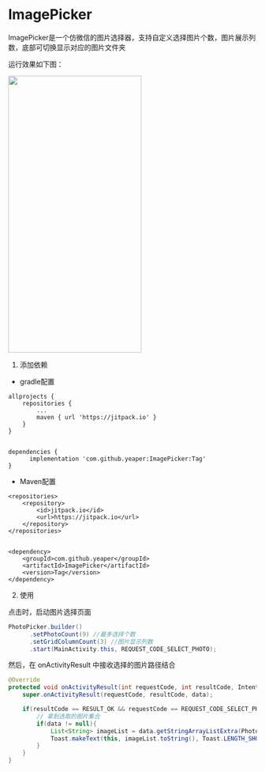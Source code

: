 # ImagePicker


ImagePicker是一个仿微信的图片选择器，支持自定义选择图片个数，图片展示列数，底部可切换显示对应的图片文件夹


运行效果如下图：

<img src="http://bmob-cdn-20165.b0.upaiyun.com/2018/12/26/490af765407f866e80759bbdbb92c616.png" width = "270" height = "560"/>

1. 添加依赖

- gradle配置

```
allprojects {
    repositories {
        ...
        maven { url 'https://jitpack.io' }
    }
}


dependencies {
	  implementation 'com.github.yeaper:ImagePicker:Tag'
}
```

- Maven配置

```
<repositories>
    <repository>
        <id>jitpack.io</id>
        <url>https://jitpack.io</url>
    </repository>
</repositories>


<dependency>
    <groupId>com.github.yeaper</groupId>
    <artifactId>ImagePicker</artifactId>
    <version>Tag</version>
</dependency>

```

2. 使用

点击时，启动图片选择页面

```java
PhotoPicker.builder()
      .setPhotoCount(9) //最多选择个数
      .setGridColumnCount(3) //图片显示列数
      .start(MainActivity.this, REQUEST_CODE_SELECT_PHOTO);
```

然后，在 onActivityResult 中接收选择的图片路径结合

```java
@Override
protected void onActivityResult(int requestCode, int resultCode, Intent data) {
    super.onActivityResult(requestCode, resultCode, data);

    if(resultCode == RESULT_OK && requestCode == REQUEST_CODE_SELECT_PHOTO){
        // 拿到选取的图片集合
        if(data != null){
            List<String> imageList = data.getStringArrayListExtra(PhotoPicker.KEY_SELECTED_PHOTOS);
            Toast.makeText(this, imageList.toString(), Toast.LENGTH_SHORT).show();
        }
    }
}
```
